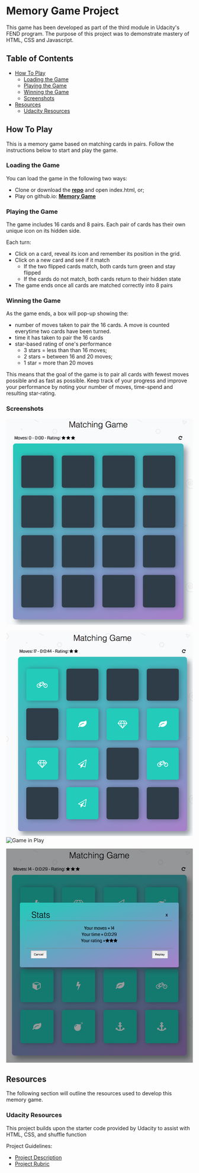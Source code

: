 # Memory Game Project

This game has been developed as part of the third module in Udacity's FEND program. The purpose of this project was to demonstrate mastery of HTML, CSS and Javascript. 

## Table of Contents

* [How To Play](#howtoplay)
	* [Loading the Game](#loading-the-game)
	* [Playing the Game](#playing-the-game)
	* [Winning the Game](#winning-the-game)
	* [Screenshots](#screenshots)
* [Resources](#resources)
	* [Udacity Resources](#udacity-resources)

## How To Play 
This is a memory game based on matching cards in pairs. 
Follow the instructions below to start and play the game. 

### Loading the Game
You can load the game in the following two ways:

- Clone or download the **[repo](https://github.com/fea1993/fend-memory-game.git)** and open index.html, or;
- Play on github.io: **[Memory Game](https://fea1993.github.io/fend-memory-game/)**


### Playing the Game
The game includes 16 cards and 8 pairs. Each pair of cards has their own unique icon on its hidden side. 

Each turn: 
* Click on a card, reveal its icon and remember its position in the grid. 
* Click on a new card and see if it match
	* If the two flipped cards match, both cards turn green and stay flipped
	* If the cards do not match, both cards return to their hidden state
* The game ends once all cards are matched correctly into 8 pairs

### Winning the Game
As the game ends, a box will pop-up showing the: 

- number of moves taken to pair the 16 cards. A move is counted everytime two cards have been turned.  
- time it has taken to pair the 16 cards
- star-based rating of one's performance
	- 3 stars = less than than 16 moves;
	- 2 stars = between 16 and 20 moves;
	- 1 star = more than 20 moves

This means that the goal of the game is to pair all cards with fewest moves possible and as fast as possible. Keep track of your progress and improve your performance by noting your number of moves, time-spend and resulting star-rating. 


### Screenshots
![Start Screen](screenshots/start-screen.png "start screen")

![Game in Play](screenshots/game-board.png "Game Board") ![Game in Play](screenshots/play.png "Game in play")

![Win Screen](screenshots/win-screen.png "win screen")


## Resources
The following section will outline the resources used to develop this memory game.

### Udacity Resources
This project builds upon the starter code provided by Udacity to assist with HTML, CSS, and shuffle function

Project Guidelines:
- [Project Description](https://classroom.udacity.com/nanodegrees/nd016beta/parts/45080fba-9129-4bd9-869f-548be080accf/modules/677caa06-55d6-444e-a853-08627c5516a7/lessons/4227cbf4-f6ce-4798-a7e5-b1ce3b9e7c33/concepts/0a38769e-8e23-4e3f-9482-d8d1aa80fbb6)
- [Project Rubric](https://review.udacity.com/#!/rubrics/591/view)


